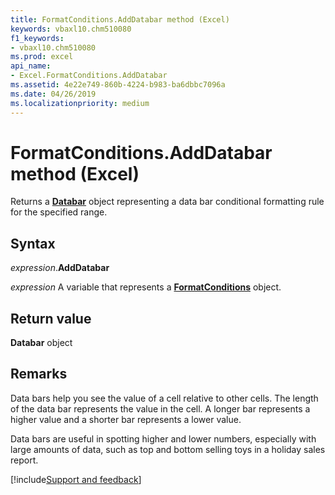 ```yaml
---
title: FormatConditions.AddDatabar method (Excel)
keywords: vbaxl10.chm510080
f1_keywords:
- vbaxl10.chm510080
ms.prod: excel
api_name:
- Excel.FormatConditions.AddDatabar
ms.assetid: 4e22e749-860b-4224-b983-ba6dbbc7096a
ms.date: 04/26/2019
ms.localizationpriority: medium
---
```



# FormatConditions.AddDatabar method (Excel)

Returns a **[Databar](Excel.Databar.md)** object representing a data bar conditional formatting rule for the specified range.


## Syntax

_expression_.**AddDatabar**

_expression_ A variable that represents a **[FormatConditions](Excel.FormatConditions.md)** object.


## Return value

**Databar** object


## Remarks

Data bars help you see the value of a cell relative to other cells. The length of the data bar represents the value in the cell. A longer bar represents a higher value and a shorter bar represents a lower value. 

Data bars are useful in spotting higher and lower numbers, especially with large amounts of data, such as top and bottom selling toys in a holiday sales report.




[!include[Support and feedback](~/includes/feedback-boilerplate.md)]